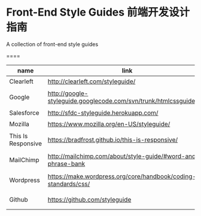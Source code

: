 Front-End Style Guides
前端开发设计指南
=================

A collection of front-end style guides

====


|name |link | description |
| ----- | ----- | ------ |
|Clearleft|http://clearleft.com/styleguide/| Baselines/基准|
|Google|http://google-styleguide.googlecode.com/svn/trunk/htmlcssguide.xml| Instructional/指导|
|Salesforce|http://sfdc-styleguide.herokuapp.com/|Visual/视觉化|
|Mozilla| https://www.mozilla.org/en-US/styleguide/ | Continuity/连贯|
|This Is Responsive|https://bradfrost.github.io/this-is-responsive/|Responsive/响应|
|MailChimp|http://mailchimp.com/about/style-guide/#word-and-phrase-bank|Educational/教育性|
|Wordpress|https://make.wordpress.org/core/handbook/coding-standards/css/|Collaborative/合作|
|Github|https://github.com/styleguide|Comprehensive/通俗|
